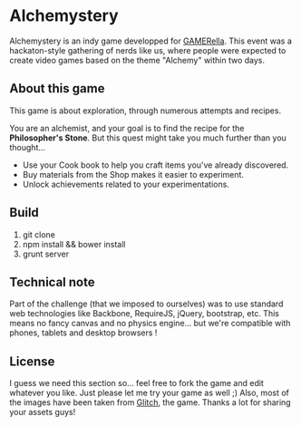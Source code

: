 Alchemystery
===

Alchemystery is an indy game developped for [GAMERella](http://tag.hexagram.ca/events/gamerella/). This event was a hackaton-style gathering of nerds like us, where people were expected to create video games based on the theme "Alchemy" within two days.

About this game
---

This game is about exploration, through numerous attempts and recipes.

You are an alchemist, and your goal is to find the recipe for the **Philosopher's Stone**.
But this quest might take you much further than you thought...

- Use your Cook book to help you craft items you've already discovered.
- Buy materials from the Shop makes it easier to experiment.
- Unlock achievements related to your experimentations.

Build
---

1. git clone
2. npm install && bower install
3. grunt server

Technical note
---

Part of the challenge (that we imposed to ourselves) was to use standard web technologies like Backbone, RequireJS, jQuery, bootstrap, etc.
This means no fancy canvas and no physics engine... but we're compatible with phones, tablets and desktop browsers !

License
---

I guess we need this section so... feel free to fork the game and edit whatever you like. Just please let me try your game as well ;)
Also, most of the images have been taken from [Glitch](http://www.glitchthegame.com), the game. Thanks a lot for sharing your assets guys!
